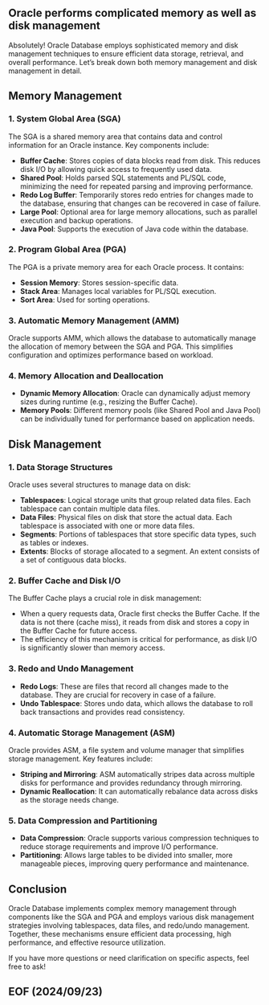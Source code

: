 ## Oracle performs complicated memory as well as disk management

Absolutely! Oracle Database employs sophisticated memory and disk management techniques to ensure efficient data storage, retrieval, and overall performance. Let’s break down both memory management and disk management in detail.

## Memory Management

### 1. **System Global Area (SGA)**

The SGA is a shared memory area that contains data and control information for an Oracle instance. Key components include:

- **Buffer Cache**: Stores copies of data blocks read from disk. This reduces disk I/O by allowing quick access to frequently used data.
- **Shared Pool**: Holds parsed SQL statements and PL/SQL code, minimizing the need for repeated parsing and improving performance.
- **Redo Log Buffer**: Temporarily stores redo entries for changes made to the database, ensuring that changes can be recovered in case of failure.
- **Large Pool**: Optional area for large memory allocations, such as parallel execution and backup operations.
- **Java Pool**: Supports the execution of Java code within the database.

### 2. **Program Global Area (PGA)**

The PGA is a private memory area for each Oracle process. It contains:

- **Session Memory**: Stores session-specific data.
- **Stack Area**: Manages local variables for PL/SQL execution.
- **Sort Area**: Used for sorting operations.

### 3. **Automatic Memory Management (AMM)**

Oracle supports AMM, which allows the database to automatically manage the allocation of memory between the SGA and PGA. This simplifies configuration and optimizes performance based on workload.

### 4. **Memory Allocation and Deallocation**

- **Dynamic Memory Allocation**: Oracle can dynamically adjust memory sizes during runtime (e.g., resizing the Buffer Cache).
- **Memory Pools**: Different memory pools (like Shared Pool and Java Pool) can be individually tuned for performance based on application needs.

## Disk Management

### 1. **Data Storage Structures**

Oracle uses several structures to manage data on disk:

- **Tablespaces**: Logical storage units that group related data files. Each tablespace can contain multiple data files.
- **Data Files**: Physical files on disk that store the actual data. Each tablespace is associated with one or more data files.
- **Segments**: Portions of tablespaces that store specific data types, such as tables or indexes.
- **Extents**: Blocks of storage allocated to a segment. An extent consists of a set of contiguous data blocks.

### 2. **Buffer Cache and Disk I/O**

The Buffer Cache plays a crucial role in disk management:

- When a query requests data, Oracle first checks the Buffer Cache. If the data is not there (cache miss), it reads from disk and stores a copy in the Buffer Cache for future access.
- The efficiency of this mechanism is critical for performance, as disk I/O is significantly slower than memory access.

### 3. **Redo and Undo Management**

- **Redo Logs**: These are files that record all changes made to the database. They are crucial for recovery in case of a failure.
- **Undo Tablespace**: Stores undo data, which allows the database to roll back transactions and provides read consistency.

### 4. **Automatic Storage Management (ASM)**

Oracle provides ASM, a file system and volume manager that simplifies storage management. Key features include:

- **Striping and Mirroring**: ASM automatically stripes data across multiple disks for performance and provides redundancy through mirroring.
- **Dynamic Reallocation**: It can automatically rebalance data across disks as the storage needs change.

### 5. **Data Compression and Partitioning**

- **Data Compression**: Oracle supports various compression techniques to reduce storage requirements and improve I/O performance.
- **Partitioning**: Allows large tables to be divided into smaller, more manageable pieces, improving query performance and maintenance.

## Conclusion

Oracle Database implements complex memory management through components like the SGA and PGA and employs various disk management strategies involving tablespaces, data files, and redo/undo management. Together, these mechanisms ensure efficient data processing, high performance, and effective resource utilization.

If you have more questions or need clarification on specific aspects, feel free to ask!


## EOF (2024/09/23)